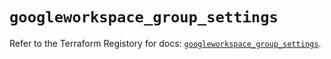 # `googleworkspace_group_settings`

Refer to the Terraform Registory for docs: [`googleworkspace_group_settings`](https://www.terraform.io/docs/providers/googleworkspace/r/group_settings).
